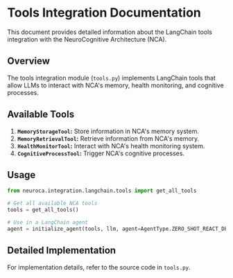 # Tools Integration Documentation

This document provides detailed information about the LangChain tools integration with the NeuroCognitive Architecture (NCA).

## Overview

The tools integration module (`tools.py`) implements LangChain tools that allow LLMs to interact with NCA's memory, health monitoring, and cognitive processes.

## Available Tools

1. **`MemoryStorageTool`:** Store information in NCA's memory system.
2. **`MemoryRetrievalTool`:** Retrieve information from NCA's memory.
3. **`HealthMonitorTool`:** Interact with NCA's health monitoring system.
4. **`CognitiveProcessTool`:** Trigger NCA's cognitive processes.

## Usage

```python
from neuroca.integration.langchain.tools import get_all_tools

# Get all available NCA tools
tools = get_all_tools()

# Use in a LangChain agent
agent = initialize_agent(tools, llm, agent=AgentType.ZERO_SHOT_REACT_DESCRIPTION)
```

## Detailed Implementation

For implementation details, refer to the source code in `tools.py`.
